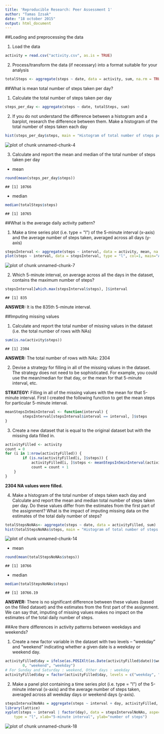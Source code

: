 ```yaml
---
title: 'Reproducible Research: Peer Assessment 1'
author: "Tamas Izsak"
date: "18 october 2015"
output: html_document
---
```


##Loading and preprocessing the data


1. Load the data


```r
activity = read.csv("activity.csv", as.is = TRUE)
```

2. Process/transform the data (if necessary) into a format suitable for your analysis


```r
totalSteps <- aggregate(steps ~ date, data = activity, sum, na.rm = TRUE)
```

##What is mean total number of steps taken per day?

1. Calculate the total number of steps taken per day


```r
steps_per_day <- aggregate(steps ~ date, totalSteps, sum)
```

2. If you do not understand the difference between a histogram and a barplot, research the difference between them. Make a histogram of the total number of steps taken each day


```r
hist(steps_per_day$steps, main = "Histogram of total number of steps per day", xlab = "Steps per day")
```

![plot of chunk unnamed-chunk-4](figure/unnamed-chunk-4-1.png) 

3. Calculate and report the mean and median of the total number of steps taken per day

- mean

```r
round(mean(steps_per_day$steps))
```

```
## [1] 10766
```

- median

```r
median(totalSteps$steps)
```

```
## [1] 10765
```

##What is the average daily activity pattern?

1. Make a time series plot (i.e. type = "l") of the 5-minute interval (x-axis) and the average number of steps taken, averaged across all days (y-axis)


```r
stepsInterval <- aggregate(steps ~ interval, data = activity, mean, na.rm = TRUE)
plot(steps ~ interval, data = stepsInterval, type = "l", col=1, main="Average number of steps by Interval", xlab="Time Intervals", ylab="Average number of steps")
```

![plot of chunk unnamed-chunk-7](figure/unnamed-chunk-7-1.png) 

2. Which 5-minute interval, on average across all the days in the dataset, contains the maximum number of steps?


```r
stepsInterval[which.max(stepsInterval$steps), ]$interval
```

```
## [1] 835
```



**ANSWER:** It is the 835th 5-minute interval.

##Imputing missing values

1. Calculate and report the total number of missing values in the dataset (i.e. the total number of rows with NAs)


```r
sum(is.na(activity$steps))
```

```
## [1] 2304
```



**ANSWER:** The total number of rows with NAs: 2304

2. Devise a strategy for filling in all of the missing values in the dataset. The strategy does not need to be sophisticated. For example, you could use the mean/median for that day, or the mean for that 5-minute interval, etc.

**STRATEGY:** Filling in all of the missing values with the mean for that 5-minute interval. First I created the following function to get the mean steps for particular 5-minute interval.


```r
meanStepsIn5minInterval <- function(interval) {
        stepsInterval[stepsInterval$interval == interval, ]$steps
}
```

3. Create a new dataset that is equal to the original dataset but with the missing data filled in.


```r
activityFilled <- activity
count = 0 
for (i in 1:nrow(activityFilled)) {
        if (is.na(activityFilled[i, ]$steps)) {
            activityFilled[i, ]$steps <- meanStepsIn5minInterval(activityFilled[i, ]$interval)
            count = count + 1
    }
}
```

**2304 NA values were filled.**

4. Make a histogram of the total number of steps taken each day and Calculate and report the mean and median total number of steps taken per day. Do these values differ from the estimates from the first part of the assignment? What is the impact of imputing missing data on the estimates of the total daily number of steps?


```r
totalStepsNoNAs<- aggregate(steps ~ date, data = activityFilled, sum)
hist(totalStepsNoNAs$steps, main = "Histogram of total number of steps per day", xlab = "Steps per day")
```

![plot of chunk unnamed-chunk-14](figure/unnamed-chunk-14-1.png) 

- mean

```r
round(mean(totalStepsNoNAs$steps))
```

```
## [1] 10766
```

- median

```r
median(totalStepsNoNAs$steps)
```

```
## [1] 10766.19
```

**ANSWER:** There is no significant difference between these values (based on the filled dataset) and the estimates from the first part of the assignment. We can say that, imputing of missing values makes no impact on the estimates of the total daily number of steps.

##Are there differences in activity patterns between weekdays and weekends?

1. Create a new factor variable in the dataset with two levels – “weekday” and “weekend” indicating whether a given date is a weekday or weekend day.


```r
activityFilled$day = ifelse(as.POSIXlt(as.Date(activityFilled$date))$wday%%6 == 
        0, "weekend", "weekday")
# For Sunday and Saturday : weekend, Other days : weekday
activityFilled$day = factor(activityFilled$day, levels = c("weekday", "weekend"))
```

2. Make a panel plot containing a time series plot (i.e. type = "l") of the 5-minute interval (x-axis) and the average number of steps taken, averaged across all weekday days or weekend days (y-axis).


```r
stepsIntervalNoNAs = aggregate(steps ~ interval + day, activityFilled, mean)
library(lattice)
xyplot(steps ~ interval | factor(day), data = stepsIntervalNoNAs, aspect = 1/2, 
    type = "l", xlab="5-minute interval", ylab="number of steps")
```

![plot of chunk unnamed-chunk-18](figure/unnamed-chunk-18-1.png) 
